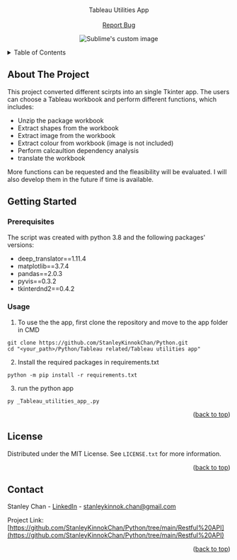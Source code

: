 <!-- PROJECT LOGO -->
<br />
<div align="center">
  <p align="center">
    Tableau Utilities App
    <br />
    <br />
    <a href="https://github.com/StanleyKinnokChan/Python/issues">Report Bug</a>
  </p>
</div>

<p align="center">
  <img src="https://i.imgur.com/pWtTWDF.png" alt="Sublime's custom image"/>
</p>

<!-- TABLE OF CONTENTS -->
<details>
  <summary>Table of Contents</summary>
  <ol>
    <li>
      <a href="#about-the-project">About The Project</a>
    </li>
    <li>
      <a href="#getting-started">Getting Started</a>
      <ul>
        <li><a href="#prerequisites">Prerequisites</a></li>
      </ul>
    </li>
    <li><a href="#usage">Usage</a></li>
    <li><a href="#contact">Contact</a></li>
  </ol>
</details>


<!-- ABOUT THE PROJECT -->
## About The Project
This project converted different scirpts into an single Tkinter app. The users can choose a Tableau workbook and perform different functions, which includes:
- Unzip the package workbook
- Extract shapes from the workbook
- Extract image from the workbook
- Extract colour from workbook (image is not included)
- Perform calcaultion dependency analysis
- translate the workbook


More functions can be requested and the fleasibility will be evaluated. I will also develop them in the future if time is available.

<!-- GETTING STARTED -->
## Getting Started

### Prerequisites

The script was created with python 3.8 and the following packages' versions:
- deep_translator==1.11.4
- matplotlib==3.7.4
- pandas==2.0.3
- pyvis==0.3.2
- tkinterdnd2==0.4.2

### Usage
1. To use the the app, first clone the repository and move to the app folder in CMD
```
git clone https://github.com/StanleyKinnokChan/Python.git
cd "<your_path>/Python/Tableau related/Tableau utilities app"
```
  
2. Install the required packages in requirements.txt
```
python -m pip install -r requirements.txt
```

3. run the python app
```
py _Tableau_utilities_app_.py
```

<p align="right">(<a href="#readme-top">back to top</a>)</p>

<!-- LICENSE -->
## License

Distributed under the MIT License. See `LICENSE.txt` for more information.

<p align="right">(<a href="#readme-top">back to top</a>)</p>


<!-- CONTACT -->
## Contact

Stanley Chan - [LinkedIn](https://www.linkedin.com/in/staneykinnok-chan/) - stanleykinnok.chan@gmail.com

Project Link: [https://github.com/StanleyKinnokChan/Python/tree/main/Restful%20API](https://github.com/StanleyKinnokChan/Python/tree/main/Restful%20API)

<p align="right">(<a href="#readme-top">back to top</a>)</p>



<!-- MARKDOWN LINKS & IMAGES -->
<!-- https://www.markdownguide.org/basic-syntax/#reference-style-links -->

[forks-url]: https://github.com/StanleyKinnokChan/Python
